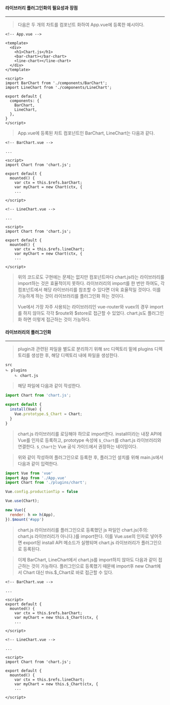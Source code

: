 #### 라이브러리 플러그인화의 필요성과 장점

------

> 다음은 두 개의 차트를 컴포넌트 화하여 App.vue에 등록한 예시이다.

```vue
<!-- App.vue -->

<template>
  <div>
    <h1>Chart.js</h1>
    <bar-chart></bar-chart>
    <line-chart></line-chart>
  </div>
</template>

<script>
import BarChart from './components/BarChart';
import LineChart from './components/LineChart';

export default {
  components: {
    BarChart,
    LineChart,
  },
}
</script>
```



> App.vue에 등록된 차트 컴포넌트인 BarChart, LineChart는 다음과 같다.

```vue
<!-- BarChart.vue -->

...

<script>
import Chart from 'chart.js';

export default {
  mounted() {
    var ctx = this.$refs.barChart;
    var myChart = new Chart(ctx, {
    ...
    
</script>
```

```vue
<!-- LineChart.vue -->

...

<script>
import Chart from 'chart.js';

export default {
  mounted() {
    var ctx = this.$refs.lineChart;
    var myChart = new Chart(ctx, {
    ...
        
</script>
```

> 위의 코드로도 구현에는 문제는 없지만 컴포넌트마다 chart.js라는 라이브러리를 import하는 것은 효율적이지 못하다. 라이브러리의 import를 한 번만 하여도, 각 컴포넌트에서 해당 라이브러리를 참조할 수 있다면 더욱 효율적일 것이다. 이를 가능하게 하는 것이 라이브러리를 플러그인화 하는 것이다.
>
> Vue에서 가장 자주 사용되는 라이브러리인 vue-router와 vuex의 경우 import를 하지 않아도 각각 $route와 $store로 접근할 수 있었다. chart.js도 플러그인화 하면 이렇게 접근하는 것이 가능하다.





#### 라이브러리의 플러그인화

------

> plugin과 관련된 파일을 별도로 분리하기 위해 src 디렉토리 밑에 plugins 디렉토리를 생성한 후, 해당 디렉토리 내에 파일을 생성한다.

```
src
ㄴ plugins
	ㄴ chart.js
```



> 해당 파일에 다음과 같이 작성한다.

```js
import Chart from 'chart.js';

export default {
  install(Vue) {
    Vue.prototype.$_Chart = Chart;
  }
}
```

> chart.js 라이브러리를 로딩해야 하므로 import한다.  install이라는 내장 API에 Vue를 인자로 등록하고, prototype 속성에 `$_Chart`를 chart.js 라이브러리와 연결한다. `$_Chart`는 Vue 공식 가이드에서 권장하는 네이밍이다.



> 위와 같이 작성하여 플러그인으로 등록한 후, 플러그인 설치를 위해 main.js에서 다음과 같이 입력한다.

```js
import Vue from 'vue'
import App from './App.vue'
import Chart from './plugins/chart';

Vue.config.productionTip = false

Vue.use(Chart);

new Vue({
  render: h => h(App),
}).$mount('#app')
```

> chart.js 라이브러리를 플러그인으로 등록했던 js 파일인 chart.js(주의: chart.js 라이브러리가 아니다.)를 import한다. 이를 Vue.use의 인자로 넣어주면 export된 install API 메소드가 실행되며 chart.js 라이브러리가 플러그인으로 등록된다.



> 이제 BarChart, LineChart에서 chart.js를 import하지 않아도 다음과 같이 접근하는 것이 가능하다. 플러그인으로 등록했기 때문에 import후 new Chart에서 Chart 대신 this.$_Chart로 바로 접근할 수 있다.

```vue
<!-- BarChart.vue -->

...

<script>
export default {
  mounted() {
    var ctx = this.$refs.barChart;
    var myChart = new this.$_Chart(ctx, {
    ...
    
</script>
```

```vue
<!-- LineChart.vue -->

...

<script>
import Chart from 'chart.js';

export default {
  mounted() {
    var ctx = this.$refs.lineChart;
    var myChart = new this.$_Chart(ctx, {
    ...
        
</script>
```

